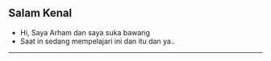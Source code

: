 ## Salam Kenal
- Hi, Saya Arham dan saya suka bawang
- Saat in sedang mempelajari ini dan itu dan ya..
___
```mermaid

```

<!---
ArhamAhliBawang/ArhamAhliBawang is a ✨ special ✨ repository because its `README.md` (this file) appears on your GitHub profile.
You can click the Preview link to take a look at your changes.
--->
